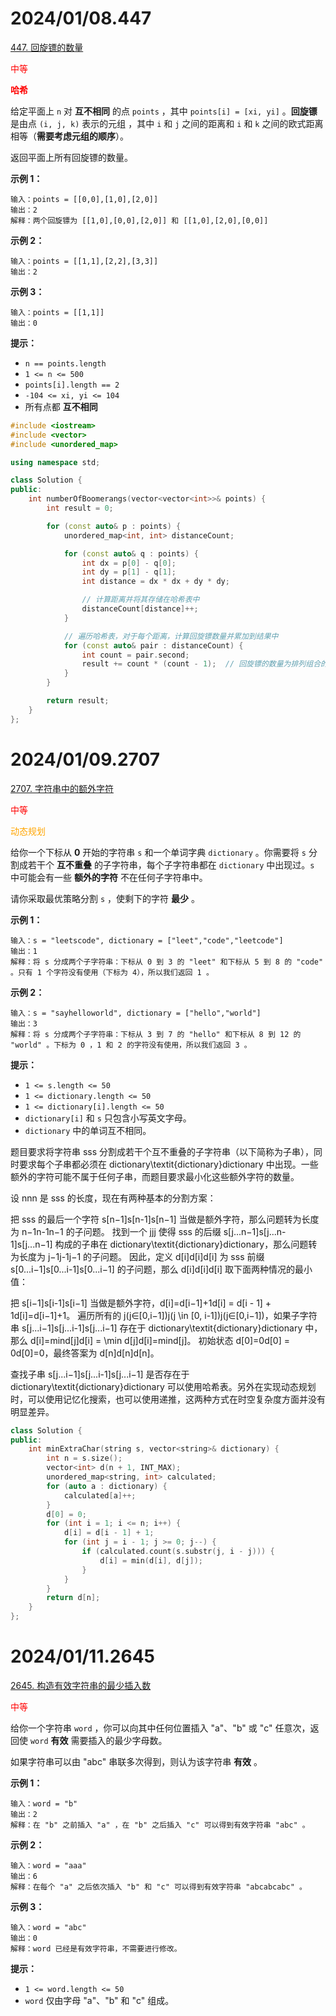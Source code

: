# 2024/01/08.447

[447. 回旋镖的数量](https://leetcode.cn/problems/number-of-boomerangs/)

<font color='red'>中等</font>

<font color='red'>**哈希**</font>

给定平面上 `n` 对 **互不相同** 的点 `points` ，其中 `points[i] = [xi, yi]` 。**回旋镖** 是由点 `(i, j, k)` 表示的元组 ，其中 `i` 和 `j` 之间的距离和 `i` 和 `k` 之间的欧式距离相等（**需要考虑元组的顺序**）。

返回平面上所有回旋镖的数量。

**示例 1：**

```
输入：points = [[0,0],[1,0],[2,0]]
输出：2
解释：两个回旋镖为 [[1,0],[0,0],[2,0]] 和 [[1,0],[2,0],[0,0]]
```

**示例 2：**

```
输入：points = [[1,1],[2,2],[3,3]]
输出：2
```

**示例 3：**

```
输入：points = [[1,1]]
输出：0
```

 

**提示：**

- `n == points.length`
- `1 <= n <= 500`
- `points[i].length == 2`
- `-104 <= xi, yi <= 104`
- 所有点都 **互不相同**

```cpp
#include <iostream>
#include <vector>
#include <unordered_map>

using namespace std;

class Solution {
public:
    int numberOfBoomerangs(vector<vector<int>>& points) {
        int result = 0;

        for (const auto& p : points) {
            unordered_map<int, int> distanceCount;

            for (const auto& q : points) {
                int dx = p[0] - q[0];
                int dy = p[1] - q[1];
                int distance = dx * dx + dy * dy;

                // 计算距离并将其存储在哈希表中
                distanceCount[distance]++;
            }

            // 遍历哈希表，对于每个距离，计算回旋镖数量并累加到结果中
            for (const auto& pair : distanceCount) {
                int count = pair.second;
                result += count * (count - 1);  // 回旋镖的数量为排列组合的数量，即C(n,2)
            }
        }

        return result;
    }
};
```

# 2024/01/09.2707

[2707. 字符串中的额外字符](https://leetcode.cn/problems/extra-characters-in-a-string/)

<font color='red'>中等</font>

<font color='orange'>动态规划</font>

给你一个下标从 **0** 开始的字符串 `s` 和一个单词字典 `dictionary` 。你需要将 `s` 分割成若干个 **互不重叠** 的子字符串，每个子字符串都在 `dictionary` 中出现过。`s` 中可能会有一些 **额外的字符** 不在任何子字符串中。

请你采取最优策略分割 `s` ，使剩下的字符 **最少** 。



**示例 1：**

```
输入：s = "leetscode", dictionary = ["leet","code","leetcode"]
输出：1
解释：将 s 分成两个子字符串：下标从 0 到 3 的 "leet" 和下标从 5 到 8 的 "code" 。只有 1 个字符没有使用（下标为 4），所以我们返回 1 。
```

**示例 2：**

```
输入：s = "sayhelloworld", dictionary = ["hello","world"]
输出：3
解释：将 s 分成两个子字符串：下标从 3 到 7 的 "hello" 和下标从 8 到 12 的 "world" 。下标为 0 ，1 和 2 的字符没有使用，所以我们返回 3 。
```



**提示：**

- `1 <= s.length <= 50`
- `1 <= dictionary.length <= 50`
- `1 <= dictionary[i].length <= 50`
- `dictionary[i]` 和 `s` 只包含小写英文字母。
- `dictionary` 中的单词互不相同。 

题目要求将字符串 sss 分割成若干个互不重叠的子字符串（以下简称为子串），同时要求每个子串都必须在 dictionary\textit{dictionary}dictionary 中出现。一些额外的字符可能不属于任何子串，而题目要求最小化这些额外字符的数量。

设 nnn 是 sss 的长度，现在有两种基本的分割方案：

把 sss 的最后一个字符 s[n−1]s[n-1]s[n−1] 当做是额外字符，那么问题转为长度为 n−1n-1n−1 的子问题。
找到一个 jjj 使得 sss 的后缀 s[j...n−1]s[j...n-1]s[j...n−1] 构成的子串在 dictionary\textit{dictionary}dictionary，那么问题转为长度为 j−1j-1j−1 的子问题。
因此，定义 d[i]d[i]d[i] 为 sss 前缀 s[0...i−1]s[0...i-1]s[0...i−1] 的子问题，那么 d[i]d[i]d[i] 取下面两种情况的最小值：

把 s[i−1]s[i-1]s[i−1] 当做是额外字符，d[i]=d[i−1]+1d[i] = d[i - 1] + 1d[i]=d[i−1]+1。
遍历所有的 j(j∈[0,i−1])j(j \in [0, i-1])j(j∈[0,i−1])，如果子字符串 s[j...i−1]s[j...i-1]s[j...i−1] 存在于 dictionary\textit{dictionary}dictionary 中，那么 d[i]=min⁡d[j]d[i] = \min d[j]d[i]=mind[j]。
初始状态 d[0]=0d[0] = 0d[0]=0，最终答案为 d[n]d[n]d[n]。

查找子串 s[j...i−1]s[j...i-1]s[j...i−1] 是否存在于 dictionary\textit{dictionary}dictionary 可以使用哈希表。另外在实现动态规划时，可以使用记忆化搜索，也可以使用递推，这两种方式在时空复杂度方面并没有明显差异。

```cpp
class Solution {
public:
    int minExtraChar(string s, vector<string>& dictionary) {
        int n = s.size();
        vector<int> d(n + 1, INT_MAX);
        unordered_map<string, int> calculated;
        for (auto a : dictionary) {
            calculated[a]++;
        }
        d[0] = 0;
        for (int i = 1; i <= n; i++) {
            d[i] = d[i - 1] + 1;
            for (int j = i - 1; j >= 0; j--) {
                if (calculated.count(s.substr(j, i - j))) {
                    d[i] = min(d[i], d[j]);
                }
            }
        }
        return d[n];
    }
};
```

# 2024/01/11.2645

[2645. 构造有效字符串的最少插入数](https://leetcode.cn/problems/minimum-additions-to-make-valid-string/)

<font color='red'>中等</font>



给你一个字符串 `word` ，你可以向其中任何位置插入 "a"、"b" 或 "c" 任意次，返回使 `word` **有效** 需要插入的最少字母数。

如果字符串可以由 "abc" 串联多次得到，则认为该字符串 **有效** 。

 

**示例 1：**

```
输入：word = "b"
输出：2
解释：在 "b" 之前插入 "a" ，在 "b" 之后插入 "c" 可以得到有效字符串 "abc" 。
```

**示例 2：**

```
输入：word = "aaa"
输出：6
解释：在每个 "a" 之后依次插入 "b" 和 "c" 可以得到有效字符串 "abcabcabc" 。
```

**示例 3：**

```
输入：word = "abc"
输出：0
解释：word 已经是有效字符串，不需要进行修改。 
```

 

**提示：**

- `1 <= word.length <= 50`
- `word` 仅由字母 "a"、"b" 和 "c" 组成。